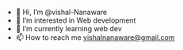 - 👋 Hi, I’m @vishal-Nanaware
- 👀 I’m interested in Web development
- 🌱 I’m currently learning web dev
- 📫 How to reach me vishalnanaware@gmail.com

<!---
vishal-Nanaware/vishal-Nanaware is a ✨ special ✨ repository because its `README.md` (this file) appears on your GitHub profile.
You can click the Preview link to take a look at your changes.
--->
